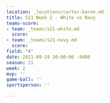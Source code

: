 ```yaml
---
location: _locations/carter-baron.md
title: S21 Week 2 - White vs Navy
teams-score:
- team: _teams/s21-white.md
  score: 
- team: _teams/s21-navy.md
  score: 
field: "4"
date: 2021-09-19 10:00:00 -0400
season: 21
week: 2
mvp: ''
game-ball: ''
sportsperson: ''

---
```

